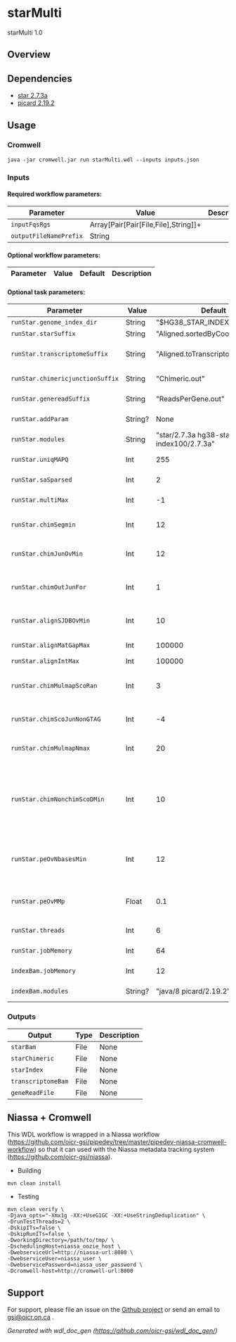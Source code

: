 # starMulti

starMulti 1.0

## Overview

## Dependencies

* [star 2.7.3a](https://github.com/alexdobin/STAR)
* [picard 2.19.2](https://broadinstitute.github.io/picard/)


## Usage

### Cromwell
```
java -jar cromwell.jar run starMulti.wdl --inputs inputs.json
```

### Inputs

#### Required workflow parameters:
Parameter|Value|Description
---|---|---
`inputFqsRgs`|Array[Pair[Pair[File,File],String]]+|
`outputFileNamePrefix`|String|


#### Optional workflow parameters:
Parameter|Value|Default|Description
---|---|---|---


#### Optional task parameters:
Parameter|Value|Default|Description
---|---|---|---
`runStar.genome_index_dir`|String|"$HG38_STAR_INDEX100_ROOT/"|
`runStar.starSuffix`|String|"Aligned.sortedByCoord.out"|Suffix for sorted file
`runStar.transcriptomeSuffix`|String|"Aligned.toTranscriptome.out"|Suffix for transcriptome-aligned file
`runStar.chimericjunctionSuffix`|String|"Chimeric.out"|Suffix for chimeric junction file
`runStar.genereadSuffix`|String|"ReadsPerGene.out"|ReadsPerGene file suffix
`runStar.addParam`|String?|None|Additional STAR parameters
`runStar.modules`|String|"star/2.7.3a hg38-star-index100/2.7.3a"|modules for running STAR
`runStar.uniqMAPQ`|Int|255|Score for unique mappers
`runStar.saSparsed`|Int|2|saSparsed parameter for STAR
`runStar.multiMax`|Int|-1|multiMax parameter for STAR
`runStar.chimSegmin`|Int|12|minimum length of chimeric segment length
`runStar.chimJunOvMin`|Int|12|minimum overhang for a chimeric junction
`runStar.chimOutJunFor`|Int|1|formatting type for the Chimeric.out.junction  file
`runStar.alignSJDBOvMin`|Int|10|minimum overhang for annotated spliced alignments
`runStar.alignMatGapMax`|Int|100000|maximum gap between two mates
`runStar.alignIntMax`|Int|100000|maximum intron size
`runStar.chimMulmapScoRan`|Int|3|the score range for multi-mapping chimeras below the best chimeric score
`runStar.chimScoJunNonGTAG`|Int|-4|penalty for a non-GTAG chimeric junction
`runStar.chimMulmapNmax`|Int|20|maximum number of chimeric multi-alignments
`runStar.chimNonchimScoDMin`|Int|10|to trigger chimeric detection, the drop in the best non-chimeric alignment score with respect to the read length has to be greater than this value
`runStar.peOvNbasesMin`|Int|12|minimum number of overlap bases to trigger mates merging and realignment
`runStar.peOvMMp`|Float|0.1|maximum proportion of mismatched bases in the overlap area
`runStar.threads`|Int|6|Requested CPU threads
`runStar.jobMemory`|Int|64|Memory allocated for this job
`indexBam.jobMemory`|Int|12|Memory allocated indexing job
`indexBam.modules`|String?|"java/8 picard/2.19.2"|modules for running indexing job


### Outputs

Output | Type | Description
---|---|---
`starBam`|File|None
`starChimeric`|File|None
`starIndex`|File|None
`transcriptomeBam`|File|None
`geneReadFile`|File|None


## Niassa + Cromwell

This WDL workflow is wrapped in a Niassa workflow (https://github.com/oicr-gsi/pipedev/tree/master/pipedev-niassa-cromwell-workflow) so that it can used with the Niassa metadata tracking system (https://github.com/oicr-gsi/niassa).

* Building
```
mvn clean install
```

* Testing
```
mvn clean verify \
-Djava_opts="-Xmx1g -XX:+UseG1GC -XX:+UseStringDeduplication" \
-DrunTestThreads=2 \
-DskipITs=false \
-DskipRunITs=false \
-DworkingDirectory=/path/to/tmp/ \
-DschedulingHost=niassa_oozie_host \
-DwebserviceUrl=http://niassa-url:8080 \
-DwebserviceUser=niassa_user \
-DwebservicePassword=niassa_user_password \
-Dcromwell-host=http://cromwell-url:8000
```

## Support

For support, please file an issue on the [Github project](https://github.com/oicr-gsi) or send an email to gsi@oicr.on.ca .

_Generated with wdl_doc_gen (https://github.com/oicr-gsi/wdl_doc_gen/)_